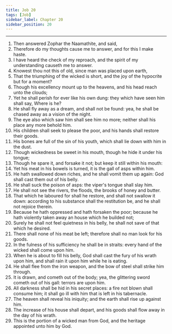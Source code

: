 ```yaml
---
title: Job 20
tags: [Job]
sidebar_label: Chapter 20
sidebar_position: 20
---
```


---
1. Then answered Zophar the Naamathite, and said,
2. Therefore do my thoughts cause me to answer, and for this I make haste.
3. I have heard the check of my reproach, and the spirit of my understanding causeth me to answer.
4. Knowest thou not this of old, since man was placed upon earth,
5. That the triumphing of the wicked is short, and the joy of the hypocrite but for a moment?
6. Though his excellency mount up to the heavens, and his head reach unto the clouds;
7. Yet he shall perish for ever like his own dung: they which have seen him shall say, Where is he?
8. He shall fly away as a dream, and shall not be found: yea, he shall be chased away as a vision of the night.
9. The eye also which saw him shall see him no more; neither shall his place any more behold him.
10. His children shall seek to please the poor, and his hands shall restore their goods.
11. His bones are full of the sin of his youth, which shall lie down with him in the dust.
12. Though wickedness be sweet in his mouth, though he hide it under his tongue;
13. Though he spare it, and forsake it not; but keep it still within his mouth:
14. Yet his meat in his bowels is turned, it is the gall of asps within him.
15. He hath swallowed down riches, and he shall vomit them up again: God shall cast them out of his belly.
16. He shall suck the poison of asps: the viper's tongue shall slay him.
17. He shall not see the rivers, the floods, the brooks of honey and butter.
18. That which he laboured for shall he restore, and shall not swallow it down: according to his substance shall the restitution be, and he shall not rejoice therein.
19. Because he hath oppressed and hath forsaken the poor; because he hath violently taken away an house which he builded not;
20. Surely he shall not feel quietness in his belly, he shall not save of that which he desired.
21. There shall none of his meat be left; therefore shall no man look for his goods.
22. In the fulness of his sufficiency he shall be in straits: every hand of the wicked shall come upon him.
23. When he is about to fill his belly, God shall cast the fury of his wrath upon him, and shall rain it upon him while he is eating.
24. He shall flee from the iron weapon, and the bow of steel shall strike him through.
25. It is drawn, and cometh out of the body; yea, the glittering sword cometh out of his gall: terrors are upon him.
26. All darkness shall be hid in his secret places: a fire not blown shall consume him; it shall go ill with him that is left in his tabernacle.
27. The heaven shall reveal his iniquity; and the earth shall rise up against him.
28. The increase of his house shall depart, and his goods shall flow away in the day of his wrath.
29. This is the portion of a wicked man from God, and the heritage appointed unto him by God.